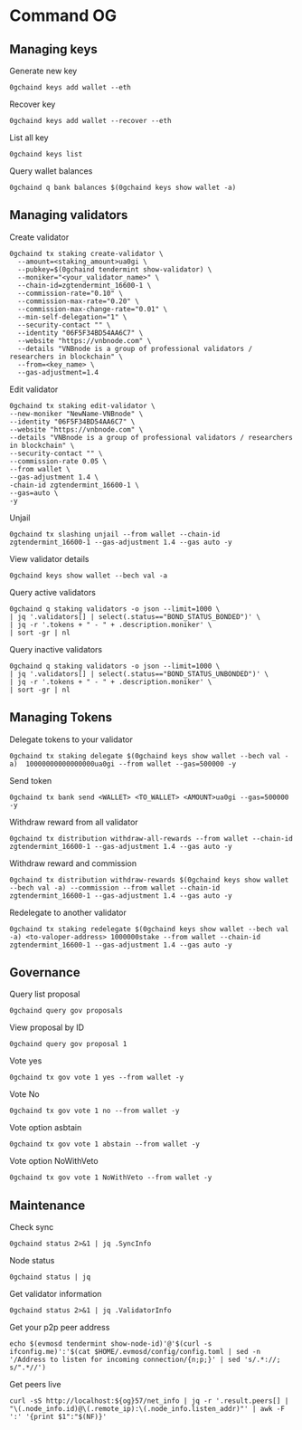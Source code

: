 # Command OG

## Managing keys
Generate new key
```
0gchaind keys add wallet --eth
```
Recover key
```
0gchaind keys add wallet --recover --eth
```
List all key
```
0gchaind keys list
```
Query wallet balances
```
0gchaind q bank balances $(0gchaind keys show wallet -a)
```

## Managing validators
Create validator
```
0gchaind tx staking create-validator \
  --amount=<staking_amount>ua0gi \
  --pubkey=$(0gchaind tendermint show-validator) \
  --moniker="<your_validator_name>" \
  --chain-id=zgtendermint_16600-1 \
  --commission-rate="0.10" \
  --commission-max-rate="0.20" \
  --commission-max-change-rate="0.01" \
  --min-self-delegation="1" \
  --security-contact "" \
  --identity "06F5F34BD54AA6C7" \
  --website "https://vnbnode.com" \
  --details "VNBnode is a group of professional validators / researchers in blockchain" \
  --from=<key_name> \
  --gas-adjustment=1.4
```
Edit validator
```
0gchaind tx staking edit-validator \
--new-moniker "NewName-VNBnode" \
--identity "06F5F34BD54AA6C7" \
--website "https://vnbnode.com" \
--details "VNBnode is a group of professional validators / researchers in blockchain" \
--security-contact "" \
--commission-rate 0.05 \
--from wallet \
--gas-adjustment 1.4 \
-chain-id zgtendermint_16600-1 \
--gas=auto \
-y
```
Unjail
```
0gchaind tx slashing unjail --from wallet --chain-id zgtendermint_16600-1 --gas-adjustment 1.4 --gas auto -y
```
View validator details
```
0gchaind keys show wallet --bech val -a
```
Query active validators
```
0gchaind q staking validators -o json --limit=1000 \
| jq '.validators[] | select(.status=="BOND_STATUS_BONDED")' \
| jq -r '.tokens + " - " + .description.moniker' \
| sort -gr | nl
```
Query inactive validators
```
0gchaind q staking validators -o json --limit=1000 \
| jq '.validators[] | select(.status=="BOND_STATUS_UNBONDED")' \
| jq -r '.tokens + " - " + .description.moniker' \
| sort -gr | nl
```

## Managing Tokens
Delegate tokens to your validator
```
0gchaind tx staking delegate $(0gchaind keys show wallet --bech val -a)  10000000000000000ua0gi --from wallet --gas=500000 -y
```
Send token
```
0gchaind tx bank send <WALLET> <TO_WALLET> <AMOUNT>ua0gi --gas=500000 -y
```
Withdraw reward from all validator
```
0gchaind tx distribution withdraw-all-rewards --from wallet --chain-id zgtendermint_16600-1 --gas-adjustment 1.4 --gas auto -y
```
Withdraw reward and commission
```
0gchaind tx distribution withdraw-rewards $(0gchaind keys show wallet --bech val -a) --commission --from wallet --chain-id zgtendermint_16600-1 --gas-adjustment 1.4 --gas auto -y
```
Redelegate to another validator
```
0gchaind tx staking redelegate $(0gchaind keys show wallet --bech val -a) <to-valoper-address> 1000000stake --from wallet --chain-id zgtendermint_16600-1 --gas-adjustment 1.4 --gas auto -y
```

## Governance
Query list proposal
```
0gchaind query gov proposals
```
View proposal by ID
```
0gchaind query gov proposal 1
```
Vote yes
```
0gchaind tx gov vote 1 yes --from wallet -y
```
Vote No
```
0gchaind tx gov vote 1 no --from wallet -y
```
Vote option asbtain
```
0gchaind tx gov vote 1 abstain --from wallet -y
```
Vote option NoWithVeto
```
0gchaind tx gov vote 1 NoWithVeto --from wallet -y
```

## Maintenance
Check sync
```
0gchaind status 2>&1 | jq .SyncInfo
```
Node status
```
0gchaind status | jq
```
Get validator information
```
0gchaind status 2>&1 | jq .ValidatorInfo
```
Get your p2p peer address
```
echo $(evmosd tendermint show-node-id)'@'$(curl -s ifconfig.me)':'$(cat $HOME/.evmosd/config/config.toml | sed -n '/Address to listen for incoming connection/{n;p;}' | sed 's/.*://; s/".*//')
```
Get peers live
```
curl -sS http://localhost:${og}57/net_info | jq -r '.result.peers[] | "\(.node_info.id)@\(.remote_ip):\(.node_info.listen_addr)"' | awk -F ':' '{print $1":"$(NF)}'
```
